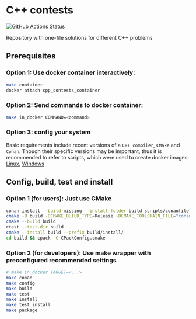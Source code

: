 # C++ contests
[![GitHub Actions Status](https://github.com/rudenkornk/cpp_contests/actions/workflows/workflow.yml/badge.svg)](https://github.com/rudenkornk/cpp_contests/actions)

Repository with one-file solutions for different C++ problems

## Prerequisites
### Option 1: Use docker container interactively:
```bash
make container
docker attach cpp_contests_container
```
### Option 2: Send commands to docker container:
```bash
make in_docker COMMAND=<command>
```

### Option 3: config your system
Basic requirements include recent versions of a `C++ compiler`, `CMake` and `Conan`.
Though their specific versions may be important, thus it is recommended to refer to scripts, which were used to create docker images:
[Linux](https://github.com/rudenkornk/docker_cpp#3-use-scripts-from-this-repository-to-setup-your-own-system),
[Windows](https://github.com/rudenkornk/docker_cpp_windows/#2-use-scripts-from-this-repository-to-setup-your-own-system)

## Config, build, test and install
### Option 1 (for users): Just use CMake
```bash
conan install --build missing --install-folder build scripts/conanfile.py
cmake -B build -DCMAKE_BUILD_TYPE=Release -DCMAKE_TOOLCHAIN_FILE="conan_toolchain.cmake"
cmake --build build
ctest --test-dir build
cmake --install build --prefix build/install/
cd build && cpack -C CPackConfig.cmake
```

### Option 2 (for developers): Use make wrapper with preconfigured recommended settings
```bash
# make in_docker TARGET=<...>
make conan
make config
make build
make test
make install
make test_install
make package
```
